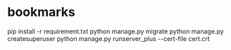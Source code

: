 # bookmarks

pip install -r requirement.txt
python manage.py migrate
python manage.py createsuperuser
python manage.py runserver_plus --cert-file cert.crt
